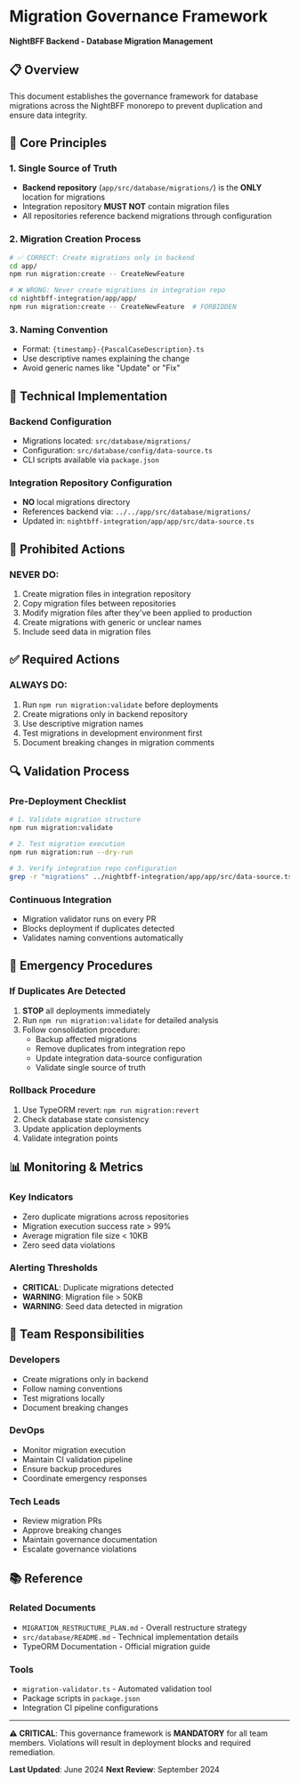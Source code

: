 # Migration Governance Framework
**NightBFF Backend - Database Migration Management**

## 📋 Overview
This document establishes the governance framework for database migrations across the NightBFF monorepo to prevent duplication and ensure data integrity.

## 🎯 Core Principles

### 1. Single Source of Truth
- **Backend repository** (`app/src/database/migrations/`) is the **ONLY** location for migrations
- Integration repository **MUST NOT** contain migration files
- All repositories reference backend migrations through configuration

### 2. Migration Creation Process
```bash
# ✅ CORRECT: Create migrations only in backend
cd app/
npm run migration:create -- CreateNewFeature

# ❌ WRONG: Never create migrations in integration repo
cd nightbff-integration/app/app/
npm run migration:create -- CreateNewFeature  # FORBIDDEN
```

### 3. Naming Convention
- Format: `{timestamp}-{PascalCaseDescription}.ts`
- Use descriptive names explaining the change
- Avoid generic names like "Update" or "Fix"

## 🔧 Technical Implementation

### Backend Configuration
- Migrations located: `src/database/migrations/`
- Configuration: `src/database/config/data-source.ts`
- CLI scripts available via `package.json`

### Integration Repository Configuration
- **NO** local migrations directory
- References backend via: `../../app/src/database/migrations/`
- Updated in: `nightbff-integration/app/app/src/data-source.ts`

## 🚫 Prohibited Actions

### NEVER DO:
1. Create migration files in integration repository
2. Copy migration files between repositories
3. Modify migration files after they've been applied to production
4. Create migrations with generic or unclear names
5. Include seed data in migration files

## ✅ Required Actions

### ALWAYS DO:
1. Run `npm run migration:validate` before deployments
2. Create migrations only in backend repository
3. Use descriptive migration names
4. Test migrations in development environment first
5. Document breaking changes in migration comments

## 🔍 Validation Process

### Pre-Deployment Checklist
```bash
# 1. Validate migration structure
npm run migration:validate

# 2. Test migration execution
npm run migration:run --dry-run

# 3. Verify integration repo configuration
grep -r "migrations" ../nightbff-integration/app/app/src/data-source.ts
```

### Continuous Integration
- Migration validator runs on every PR
- Blocks deployment if duplicates detected
- Validates naming conventions automatically

## 🚨 Emergency Procedures

### If Duplicates Are Detected
1. **STOP** all deployments immediately
2. Run `npm run migration:validate` for detailed analysis
3. Follow consolidation procedure:
   - Backup affected migrations
   - Remove duplicates from integration repo
   - Update integration data-source configuration
   - Validate single source of truth

### Rollback Procedure
1. Use TypeORM revert: `npm run migration:revert`
2. Check database state consistency
3. Update application deployments
4. Validate integration points

## 📊 Monitoring & Metrics

### Key Indicators
- Zero duplicate migrations across repositories
- Migration execution success rate > 99%
- Average migration file size < 10KB
- Zero seed data violations

### Alerting Thresholds
- **CRITICAL**: Duplicate migrations detected
- **WARNING**: Migration file > 50KB
- **WARNING**: Seed data detected in migration

## 🤝 Team Responsibilities

### Developers
- Create migrations only in backend
- Follow naming conventions
- Test migrations locally
- Document breaking changes

### DevOps
- Monitor migration execution
- Maintain CI validation pipeline
- Ensure backup procedures
- Coordinate emergency responses

### Tech Leads
- Review migration PRs
- Approve breaking changes
- Maintain governance documentation
- Escalate governance violations

## 📚 Reference

### Related Documents
- `MIGRATION_RESTRUCTURE_PLAN.md` - Overall restructure strategy
- `src/database/README.md` - Technical implementation details
- TypeORM Documentation - Official migration guide

### Tools
- `migration-validator.ts` - Automated validation tool
- Package scripts in `package.json`
- Integration CI pipeline configurations

---

**⚠️ CRITICAL**: This governance framework is **MANDATORY** for all team members. Violations will result in deployment blocks and required remediation.

**Last Updated**: June 2024
**Next Review**: September 2024 